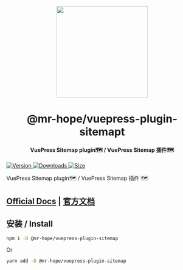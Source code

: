 <!-- markdownlint-disable -->
<p align="center">
  <img width="240" src="https://vuepress-theme-hope.github.io/logo.svg" style="text-align: center;"/>
</p>
<h1 align="center">@mr-hope/vuepress-plugin-sitemapt</h1>
<h4 align="center">VuePress Sitemap plugin🗺️ / VuePress Sitemap 插件🗺️</h4>

[![Version](https://img.shields.io/npm/v/@mr-hope/vuepress-plugin-sitemap.svg?style=flat-square&logo=npm) ![Downloads](https://img.shields.io/npm/dm/@mr-hope/vuepress-plugin-sitemap.svg?style=flat-square&logo=npm) ![Size](https://img.shields.io/bundlephobia/min/@mr-hope/vuepress-plugin-sitemap?style=flat-square&logo=npm)](https://www.npmjs.com/package/@mr-hope/vuepress-plugin-sitemap)

<!-- markdownlint-restore -->

VuePress Sitemap plugin🗺️ / VuePress Sitemap 插件 🗺️

## [Official Docs](https://vuepress-theme-hope.github.io/v1/sitemap/) | [官方文档](https://vuepress-theme-hope.github.io/v1/sitemap/zh/)

## 安装 / Install

```bash
npm i -D @mr-hope/vuepress-plugin-sitemap
```

Or

```bash
yarn add -D @mr-hope/vuepress-plugin-sitemap
```
